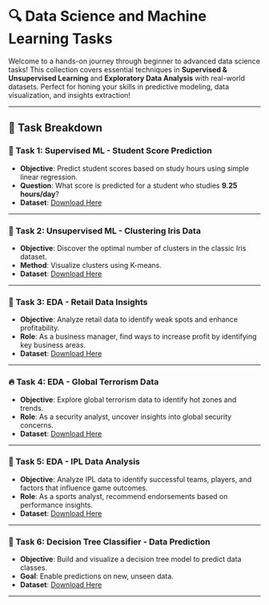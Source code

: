 # 🔍 Data Science and Machine Learning Tasks 

Welcome to a hands-on journey through beginner to advanced data science tasks! This collection covers essential techniques in **Supervised & Unsupervised Learning** and **Exploratory Data Analysis** with real-world datasets. Perfect for honing your skills in predictive modeling, data visualization, and insights extraction!

---

## 🚀 Task Breakdown

### 🎯 Task 1: Supervised ML - Student Score Prediction
- **Objective**: Predict student scores based on study hours using simple linear regression.
- **Question**: What score is predicted for a student who studies **9.25 hours/day**?
- **Dataset**: [Download Here](http://bit.ly/w-data)

---

### 🌸 Task 2: Unsupervised ML - Clustering Iris Data
- **Objective**: Discover the optimal number of clusters in the classic Iris dataset.
- **Method**: Visualize clusters using K-means.
- **Dataset**: [Download Here](https://bit.ly/3kXTdox)

---

### 🛒 Task 3: EDA - Retail Data Insights
- **Objective**: Analyze retail data to identify weak spots and enhance profitability.
- **Role**: As a business manager, find ways to increase profit by identifying key business areas.
- **Dataset**: [Download Here](https://bit.ly/3i4rbWl)

---

### 🔥 Task 4: EDA - Global Terrorism Data
- **Objective**: Explore global terrorism data to identify hot zones and trends.
- **Role**: As a security analyst, uncover insights into global security concerns.
- **Dataset**: [Download Here](https://bit.ly/2TK5Xn5)

---

### 🏏 Task 5: EDA - IPL Data Analysis
- **Objective**: Analyze IPL data to identify successful teams, players, and factors that influence game outcomes.
- **Role**: As a sports analyst, recommend endorsements based on performance insights.
- **Dataset**: [Download Here](https://bit.ly/34SRn3b)

---

### 🌳 Task 6: Decision Tree Classifier - Data Prediction
- **Objective**: Build and visualize a decision tree model to predict data classes.
- **Goal**: Enable predictions on new, unseen data.
- **Dataset**: [Download Here](https://bit.ly/3kXTdox)

---
